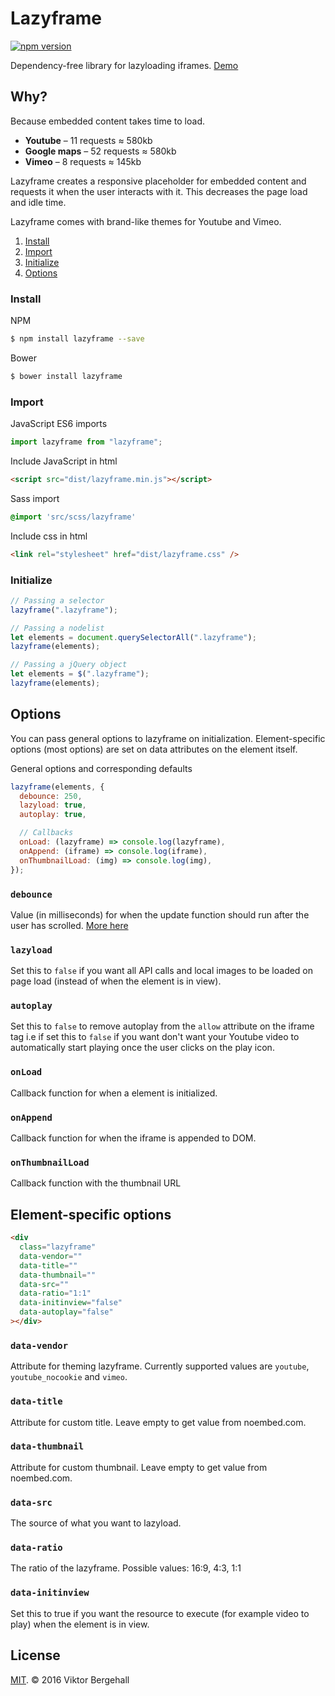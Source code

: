 # Lazyframe

[![npm version](https://badge.fury.io/js/lazyframe.svg)](https://badge.fury.io/js/lazyframe)

Dependency-free library for lazyloading iframes. [Demo](https://vb.github.io/lazyframe/)

## Why?

Because embedded content takes time to load.

- **Youtube** – 11 requests ≈ 580kb
- **Google maps** – 52 requests ≈ 580kb
- **Vimeo** – 8 requests ≈ 145kb

Lazyframe creates a responsive placeholder for embedded content and requests it when the user interacts with it. This decreases the page load and idle time.

Lazyframe comes with brand-like themes for Youtube and Vimeo.

1. [Install](#install)
2. [Import](#import)
3. [Initialize](#Initialize)
4. [Options](#options)

### Install

NPM

```bash
$ npm install lazyframe --save
```

Bower

```bash
$ bower install lazyframe
```

### Import

JavaScript ES6 imports

```js
import lazyframe from "lazyframe";
```

Include JavaScript in html

```html
<script src="dist/lazyframe.min.js"></script>
```

Sass import

```sass
@import 'src/scss/lazyframe'
```

Include css in html

```html
<link rel="stylesheet" href="dist/lazyframe.css" />
```

### Initialize

```js
// Passing a selector
lazyframe(".lazyframe");

// Passing a nodelist
let elements = document.querySelectorAll(".lazyframe");
lazyframe(elements);

// Passing a jQuery object
let elements = $(".lazyframe");
lazyframe(elements);
```

## Options

You can pass general options to lazyframe on initialization. Element-specific options (most options) are set on data attributes on the element itself.

General options and corresponding defaults

```js
lazyframe(elements, {
  debounce: 250,
  lazyload: true,
  autoplay: true,

  // Callbacks
  onLoad: (lazyframe) => console.log(lazyframe),
  onAppend: (iframe) => console.log(iframe),
  onThumbnailLoad: (img) => console.log(img),
});
```

### `debounce`

Value (in milliseconds) for when the update function should run after the user has scrolled. [More here](https://css-tricks.com/the-difference-between-throttling-and-debouncing/)

### `lazyload`

Set this to `false` if you want all API calls and local images to be loaded on page load (instead of when the element is in view).

### `autoplay`

Set this to `false` to remove autoplay from the `allow` attribute on the iframe tag i.e if set this to `false` if you want don't want your Youtube video to automatically start playing once the user clicks on the play icon.

### `onLoad`

Callback function for when a element is initialized.

### `onAppend`

Callback function for when the iframe is appended to DOM.

### `onThumbnailLoad`

Callback function with the thumbnail URL

## Element-specific options

```html
<div
  class="lazyframe"
  data-vendor=""
  data-title=""
  data-thumbnail=""
  data-src=""
  data-ratio="1:1"
  data-initinview="false"
  data-autoplay="false"
></div>
```

### `data-vendor`

Attribute for theming lazyframe. Currently supported values are `youtube`, `youtube_nocookie` and `vimeo`.

### `data-title`

Attribute for custom title. Leave empty to get value from noembed.com.

### `data-thumbnail`

Attribute for custom thumbnail. Leave empty to get value from noembed.com.

### `data-src`

The source of what you want to lazyload.

### `data-ratio`

The ratio of the lazyframe. Possible values: 16:9, 4:3, 1:1

### `data-initinview`

Set this to true if you want the resource to execute (for example video to play) when the element is in view.

## License

[MIT](https://opensource.org/licenses/MIT). © 2016 Viktor Bergehall
